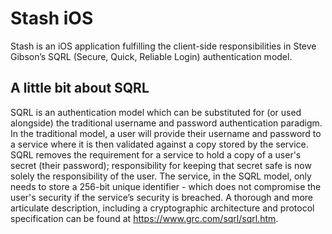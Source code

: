 # Stash iOS

Stash is an iOS application fulfilling the client-side responsibilities in Steve Gibson’s SQRL (Secure, Quick, Reliable Login) authentication model.

## A little bit about SQRL
SQRL is an authentication model which can be substituted for (or used alongside) the traditional username and password authentication paradigm. In the traditional model, a user will provide their username and password to a service where it is then validated against a copy stored by the service. SQRL removes the requirement for a service to hold a copy of a user's secret (their password); responsibility for keeping that secret safe is now solely the responsibility of the user. The service, in the SQRL model, only needs to store a 256-bit unique identifier - which does not compromise the user's security if the service’s security is breached. A thorough and more articulate description, including a cryptographic architecture and protocol specification can be found at https://www.grc.com/sqrl/sqrl.htm.
